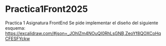 # Practica1Front2025
Practica 1 Asignatura FrontEnd
Se pide implementar el diseño del siguiente esquema: 
https://excalidraw.com/#json=_JOhIZm4NOuQI0RhLsGNB,ZeoYf8QOXCoHqCFESFYckw

